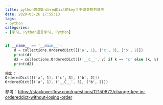 ```yaml
---
title: python修改OrderedDict的key且不改变排列顺序
date: 2020-03-26 17:55:13
tags:
- python
categories:
- [学习, Python语言学习, Python]
---
```


```python
if __name__ == '__main__':
    d = collections.OrderedDict([('a', 1), ('c', 3), ('b', 2)])
    print(d)
    d2 = collections.OrderedDict([('__C__', v) if k == 'c' else (k, v) for k, v in d.items()])
    print(d2)
```

```
输出：
OrderedDict([('a', 1), ('c', 3), ('b', 2)])
OrderedDict([('a', 1), ('__C__', 3), ('b', 2)])
```

参考：https://stackoverflow.com/questions/12150872/change-key-in-ordereddict-without-losing-order

